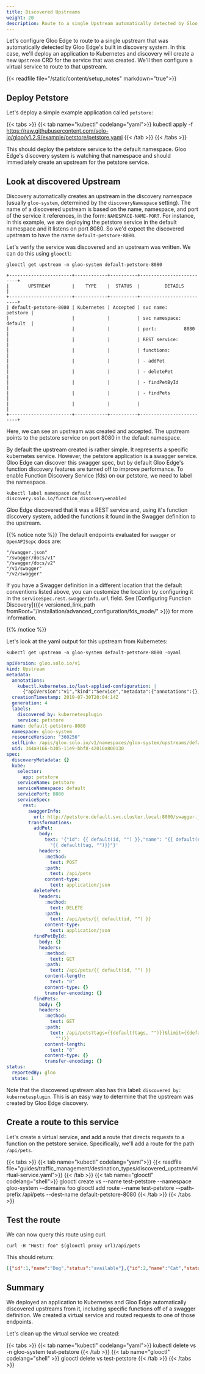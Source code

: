 ```yaml
---
title: Discovered Upstreams
weight: 20
description: Route to a single Upstream automatically detected by Gloo Edge's built-in discovery system
---
```


Let's configure Gloo Edge to route to a single upstream that was automatically detected by Gloo Edge's built in discovery system. 
In this case, we'll deploy an application to Kubernetes and discovery will create a new `Upstream` CRD for the service
that was created. We'll then configure a virtual service to route to that upstream. 

{{< readfile file="/static/content/setup_notes" markdown="true">}}

## Deploy Petstore

Let's deploy a simple example application called `petstore`:

{{< tabs >}}
{{< tab name="kubectl" codelang="yaml">}}
kubectl apply -f https://raw.githubusercontent.com/solo-io/gloo/v1.2.9/example/petstore/petstore.yaml
{{< /tab >}}
{{< /tabs >}}

This should deploy the petstore service to the default namespace. Gloo Edge's discovery system is watching that namespace 
and should immediately create an upstream for the petstore service.  

## Look at discovered Upstream

Discovery automatically creates an upstream
in the discovery namespace (usually `gloo-system`, determined by the `discoveryNamespace` setting). The name of a 
discovered upstream is based on the name, namespace, and port of the service it references, in the form: 
`NAMESPACE-NAME-PORT`. For instance, in this example, we are deploying the petstore service in the default 
namespace and it listens on port 8080. So we'd expect the discovered upstream to have the name `default-petstore-8080`.   

Let's verify the service was discovered and an upstream was written. We can do this using `glooctl`: 

```shell
glooctl get upstream -n gloo-system default-petstore-8080
```

```shell
+-----------------------+------------+----------+-------------------------+
|       UPSTREAM        |    TYPE    |  STATUS  |         DETAILS         |
+-----------------------+------------+----------+-------------------------+
| default-petstore-8080 | Kubernetes | Accepted | svc name:      petstore |
|                       |            |          | svc namespace: default  |
|                       |            |          | port:          8080     |
|                       |            |          | REST service:           |
|                       |            |          | functions:              |
|                       |            |          | - addPet                |
|                       |            |          | - deletePet             |
|                       |            |          | - findPetById           |
|                       |            |          | - findPets              |
|                       |            |          |                         |
+-----------------------+------------+----------+-------------------------+
```

Here, we can see an upstream was created and accepted. The upstream points to the petstore service on port 8080 in the
default namespace. 

By default the upstream created is rather simple. It represents a specific kubernetes service. However, the petstore
application is a swagger service. Gloo Edge can discover this swagger spec, but by default Gloo Edge's function
discovery features are turned off to improve performance. To enable Function Discovery Service (fds) on our petstore,
we need to label the namespace.

```shell
kubectl label namespace default  discovery.solo.io/function_discovery=enabled
```

Gloo Edge discovered that it was a REST service and, using it's function discovery system, 
added the functions it found in the Swagger definition to the upstream.

{{% notice note %}}
The default endpoints evaluated for `swagger` or `OpenAPISepc` docs are:

```
"/swagger.json"
"/swagger/docs/v1"
"/swagger/docs/v2"
"/v1/swagger"
"/v2/swagger"
```

If you have a Swagger definition in a different location that the default conventions listed above, you can customize the location by configuring it in the `serviceSpec.rest.swaggerInfo.url` field. See [Configuring Function Discovery]({{< versioned_link_path fromRoot="/installation/advanced_configuration/fds_mode/" >}}) for more information. 

{{% /notice %}}

Let's look at the yaml output for this upstream from Kubernetes:

```shell
kubectl get upstream -n gloo-system default-petstore-8080 -oyaml
```

```yaml
apiVersion: gloo.solo.io/v1
kind: Upstream
metadata:
  annotations:
    kubectl.kubernetes.io/last-applied-configuration: |
      {"apiVersion":"v1","kind":"Service","metadata":{"annotations":{},"labels":{"service":"petstore"},"name":"petstore","namespace":"default"},"spec":{"ports":[{"port":8080,"protocol":"TCP"}],"selector":{"app":"petstore"}}}
  creationTimestamp: 2019-07-30T20:04:14Z
  generation: 4
  labels:
    discovered_by: kubernetesplugin
    service: petstore
  name: default-petstore-8080
  namespace: gloo-system
  resourceVersion: "360256"
  selfLink: /apis/gloo.solo.io/v1/namespaces/gloo-system/upstreams/default-petstore-8080
  uid: 344a9166-b305-11e9-bbf8-42010a800130
spec:
  discoveryMetadata: {}
  kube:
    selector:
      app: petstore
    serviceName: petstore
    serviceNamespace: default
    servicePort: 8080
    serviceSpec:
      rest:
        swaggerInfo:
          url: http://petstore.default.svc.cluster.local:8080/swagger.json
        transformations:
          addPet:
            body:
              text: '{"id": {{ default(id, "") }},"name": "{{ default(name, "")}}","tag":
                "{{ default(tag, "")}}"}'
            headers:
              :method:
                text: POST
              :path:
                text: /api/pets
              content-type:
                text: application/json
          deletePet:
            headers:
              :method:
                text: DELETE
              :path:
                text: /api/pets/{{ default(id, "") }}
              content-type:
                text: application/json
          findPetById:
            body: {}
            headers:
              :method:
                text: GET
              :path:
                text: /api/pets/{{ default(id, "") }}
              content-length:
                text: "0"
              content-type: {}
              transfer-encoding: {}
          findPets:
            body: {}
            headers:
              :method:
                text: GET
              :path:
                text: /api/pets?tags={{default(tags, "")}}&limit={{default(limit,
                  "")}}
              content-length:
                text: "0"
              content-type: {}
              transfer-encoding: {}
status:
  reportedBy: gloo
  state: 1
```

Note that the discovered upstream also has this label: `discovered_by: kubernetesplugin`. This is an easy way 
to determine that the upstream was created by Gloo Edge discovery. 

## Create a route to this service

Let's create a virtual service, and add a route that directs requests to a function on the petstore service. 
Specifically, we'll add a route for the path `/api/pets`. 

{{< tabs >}}
{{< tab name="kubectl" codelang="yaml">}}
{{< readfile file="guides/traffic_management/destination_types/discovered_upstream/virtual-service.yaml">}}
{{< /tab >}}
{{< tab name="glooctl" codelang="shell">}}
glooctl create vs --name test-petstore --namespace gloo-system --domains foo 
glooctl add route --name test-petstore --path-prefix /api/pets --dest-name default-petstore-8080
{{< /tab >}}
{{< /tabs >}}

## Test the route

We can now query this route using curl. 

```shell
curl -H "Host: foo" $(glooctl proxy url)/api/pets
```

This should return: 

```json
[{"id":1,"name":"Dog","status":"available"},{"id":2,"name":"Cat","status":"pending"}]
```

## Summary

We deployed an application to Kubernetes and Gloo Edge automatically discovered upstreams from it, including specific 
functions off of a swagger definition. We created a virtual service and routed requests to one of those endpoints. 

Let's clean up the virtual service we created: 

{{< tabs >}}
{{< tab name="kubectl" codelang="yaml">}}
kubectl delete vs -n gloo-system test-petstore
{{< /tab >}}
{{< tab name="glooctl" codelang="shell" >}}
glooctl delete vs test-petstore
{{< /tab >}}
{{< /tabs >}}

<br />
<br />
